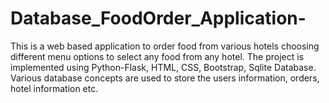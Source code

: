 # Database_FoodOrder_Application-

This is a web based application to order food from various hotels choosing different menu options to select any food from any hotel. The project is implemented using Python-Flask, HTML, CSS, Bootstrap, Sqlite Database. Various database concepts are used to store the users information, orders, hotel information etc. 
